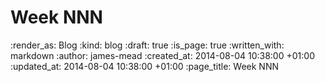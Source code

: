 Week NNN
========

<!-- add content here -->

:render_as: Blog
:kind: blog
:draft: true
:is_page: true
:written_with: markdown
:author: james-mead
:created_at: 2014-08-04 10:38:00 +01:00
:updated_at: 2014-08-04 10:38:00 +01:00
:page_title: Week NNN
